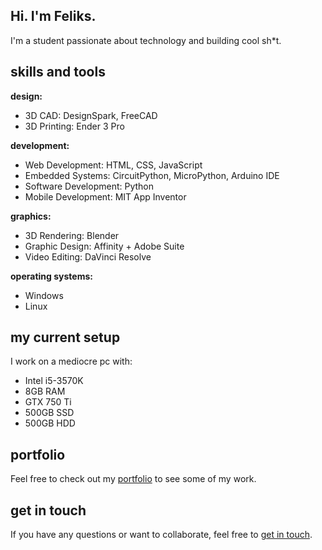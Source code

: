 ## Hi. I'm Feliks.
I'm a student passionate about technology and building cool sh*t.

## skills and tools
**design:**
- 3D CAD: DesignSpark, FreeCAD
- 3D Printing: Ender 3 Pro

**development:**
- Web Development: HTML, CSS, JavaScript
- Embedded Systems: CircuitPython, MicroPython, Arduino IDE
- Software Development: Python
- Mobile Development: MIT App Inventor

**graphics:**
- 3D Rendering: Blender
- Graphic Design: Affinity + Adobe Suite
- Video Editing: DaVinci Resolve

**operating systems:**
- Windows
- Linux

## my current setup
I work on a mediocre pc with:
- Intel i5-3570K
- 8GB RAM
- GTX 750 Ti
- 500GB SSD
- 500GB HDD

## portfolio
Feel free to check out my [portfolio](https://feliks-szyszka.github.io) to see some of my work.

## get in touch
If you have any questions or want to collaborate, feel free to [get in touch](https://feliks-szyszka.github.io/).
